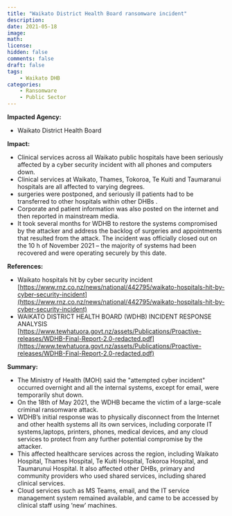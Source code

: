 ```yaml
---
title: "Waikato District Health Board ransomware incident"
description: 
date: 2021-05-18
image: 
math: 
license: 
hidden: false
comments: false
draft: false
tags: 
    - Waikato DHB
categories:
    - Ransomware
    - Public Sector
---
```

**Impacted Agency:**
* Waikato District Health Board

**Impact:**
* Clinical services across all Waikato public hospitals have been seriously affected by a cyber security incident with all phones and computers down. 
* Clinical services at Waikato, Thames, Tokoroa, Te Kuiti and Taumaranui hospitals are all affected to varying degrees.
* surgeries were postponed, and seriously ill patients had to be transferred to
other hospitals within other DHBs . 
* Corporate and patient information was also posted on the internet and then reported in mainstream media. 
* It took several months for WDHB to restore the systems compromised by the attacker and address the backlog of surgeries and appointments that resulted from the attack. The incident was officially closed out on the 10 h of November 2021 – the majority of systems had been recovered and were operating securely by this date. 


**References:**
* Waikato hospitals hit by cyber security incident [https://www.rnz.co.nz/news/national/442795/waikato-hospitals-hit-by-cyber-security-incident](https://www.rnz.co.nz/news/national/442795/waikato-hospitals-hit-by-cyber-security-incident)
* WAIKATO DISTRICT HEALTH BOARD (WDHB) INCIDENT RESPONSE
ANALYSIS [https://www.tewhatuora.govt.nz/assets/Publications/Proactive-releases/WDHB-Final-Report-2.0-redacted.pdf](https://www.tewhatuora.govt.nz/assets/Publications/Proactive-releases/WDHB-Final-Report-2.0-redacted.pdf)

**Summary:**
* The Ministry of Health (MOH) said the "attempted cyber incident" occurred overnight and all the internal systems, except for email, were temporarily shut down.
* On the 18th of May 2021, the WDHB became the victim of a large-scale criminal
ransomware attack. 
* WDHB’s initial response was to physically disconnect from the Internet and other health systems all its own services, including corporate IT systems,laptops, printers, phones, medical devices, and any cloud services to protect from any
further potential compromise by the attacker. 
* This affected healthcare services across the region, including Waikato Hospital, Thames Hospital, Te Kuiti Hospital, Tokoroa Hospital, and Taumarunui Hospital. It also affected other DHBs, primary and community providers who used shared services, including shared clinical services. 
* Cloud services such as MS Teams, email, and the IT service management system remained available, and came to be accessed by clinical staff using ‘new’ machines.
